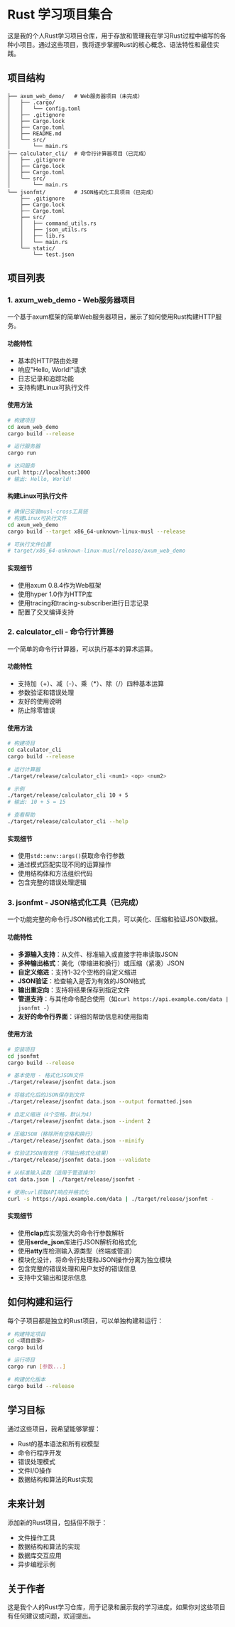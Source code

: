 # Rust 学习项目集合

这是我的个人Rust学习项目仓库，用于存放和管理我在学习Rust过程中编写的各种小项目。通过这些项目，我将逐步掌握Rust的核心概念、语法特性和最佳实践。

## 项目结构

```
├── axum_web_demo/   # Web服务器项目（未完成）
│   ├── .cargo/
│   │   └── config.toml
│   ├── .gitignore
│   ├── Cargo.lock
│   ├── Cargo.toml
│   ├── README.md
│   └── src/
│       └── main.rs
├── calculator_cli/  # 命令行计算器项目（已完成）
│   ├── .gitignore
│   ├── Cargo.lock
│   ├── Cargo.toml
│   └── src/
│       └── main.rs
└── jsonfmt/         # JSON格式化工具项目（已完成）
    ├── .gitignore
    ├── Cargo.lock
    ├── Cargo.toml
    ├── src/
    │   ├── command_utils.rs
    │   ├── json_utils.rs
    │   ├── lib.rs
    │   └── main.rs
    └── static/
        └── test.json
```

## 项目列表

### 1. axum_web_demo - Web服务器项目

一个基于axum框架的简单Web服务器项目，展示了如何使用Rust构建HTTP服务。

#### 功能特性
- 基本的HTTP路由处理
- 响应"Hello, World!"请求
- 日志记录和追踪功能
- 支持构建Linux可执行文件

#### 使用方法

```bash
# 构建项目
cd axum_web_demo
cargo build --release

# 运行服务器
cargo run

# 访问服务
curl http://localhost:3000
# 输出: Hello, World!
```

#### 构建Linux可执行文件

```bash
# 确保已安装musl-cross工具链
# 构建Linux可执行文件
cd axum_web_demo
cargo build --target x86_64-unknown-linux-musl --release

# 可执行文件位置
# target/x86_64-unknown-linux-musl/release/axum_web_demo
```

#### 实现细节
- 使用axum 0.8.4作为Web框架
- 使用hyper 1.0作为HTTP库
- 使用tracing和tracing-subscriber进行日志记录
- 配置了交叉编译支持

### 2. calculator_cli - 命令行计算器

一个简单的命令行计算器，可以执行基本的算术运算。

#### 功能特性
- 支持加（+）、减（-）、乘（*）、除（/）四种基本运算
- 参数验证和错误处理
- 友好的使用说明
- 防止除零错误

#### 使用方法

```bash
# 构建项目
cd calculator_cli
cargo build --release

# 运行计算器
./target/release/calculator_cli <num1> <op> <num2>

# 示例
./target/release/calculator_cli 10 + 5
# 输出: 10 + 5 = 15

# 查看帮助
./target/release/calculator_cli --help
```

#### 实现细节
- 使用`std::env::args()`获取命令行参数
- 通过模式匹配实现不同的运算操作
- 使用结构体和方法组织代码
- 包含完整的错误处理逻辑

### 3. jsonfmt - JSON格式化工具（已完成）

一个功能完整的命令行JSON格式化工具，可以美化、压缩和验证JSON数据。

#### 功能特性
- **多源输入支持**：从文件、标准输入或直接字符串读取JSON
- **多种输出格式**：美化（带缩进和换行）或压缩（紧凑）JSON
- **自定义缩进**：支持1-32个空格的自定义缩进
- **JSON验证**：检查输入是否为有效的JSON格式
- **输出重定向**：支持将结果保存到指定文件
- **管道支持**：与其他命令配合使用（如`curl https://api.example.com/data | jsonfmt -`）
- **友好的命令行界面**：详细的帮助信息和使用指南

#### 使用方法

```bash
# 安装项目
cd jsonfmt
cargo build --release

# 基本使用 - 格式化JSON文件
./target/release/jsonfmt data.json

# 将格式化后的JSON保存到文件
./target/release/jsonfmt data.json --output formatted.json

# 自定义缩进（4个空格，默认为4）
./target/release/jsonfmt data.json --indent 2

# 压缩JSON（移除所有空格和换行）
./target/release/jsonfmt data.json --minify

# 仅验证JSON有效性（不输出格式化结果）
./target/release/jsonfmt data.json --validate

# 从标准输入读取（适用于管道操作）
cat data.json | ./target/release/jsonfmt -

# 使用curl获取API响应并格式化
curl -s https://api.example.com/data | ./target/release/jsonfmt -
```

#### 实现细节
- 使用**clap**库实现强大的命令行参数解析
- 使用**serde_json**库进行JSON解析和格式化
- 使用**atty**库检测输入源类型（终端或管道）
- 模块化设计，将命令行处理和JSON操作分离为独立模块
- 包含完整的错误处理和用户友好的错误信息
- 支持中文输出和提示信息

## 如何构建和运行

每个子项目都是独立的Rust项目，可以单独构建和运行：

```bash
# 构建特定项目
cd <项目目录>
cargo build

# 运行项目
cargo run [参数...]

# 构建优化版本
cargo build --release
```

## 学习目标

通过这些项目，我希望能够掌握：
- Rust的基本语法和所有权模型
- 命令行程序开发
- 错误处理模式
- 文件I/O操作
- 数据结构和算法的Rust实现

## 未来计划

添加新的Rust项目，包括但不限于：
- 文件操作工具
- 数据结构和算法的实现
- 数据库交互应用
- 异步编程示例

## 关于作者

这是我个人的Rust学习仓库，用于记录和展示我的学习进度。如果你对这些项目有任何建议或问题，欢迎提出。